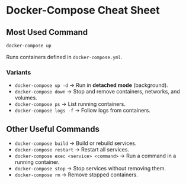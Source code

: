 # Docker-Compose Cheat Sheet

## Most Used Command
```bash
docker-compose up
```
Runs containers defined in `docker-compose.yml`.

### Variants
- `docker-compose up -d` → Run in **detached mode** (background).
- `docker-compose down` → Stop and remove containers, networks, and volumes.
- `docker-compose ps` → List running containers.
- `docker-compose logs -f` → Follow logs from containers.

## Other Useful Commands
- `docker-compose build` → Build or rebuild services.
- `docker-compose restart` → Restart all services.
- `docker-compose exec <service> <command>` → Run a command in a running container.
- `docker-compose stop` → Stop services without removing them.
- `docker-compose rm` → Remove stopped containers.
